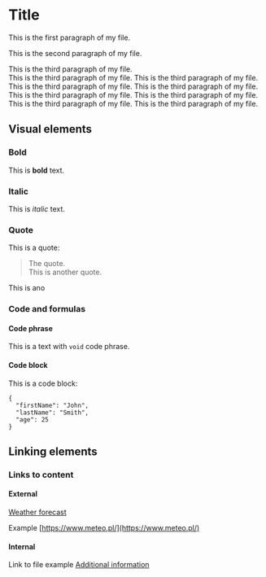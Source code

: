 # Title

This is the first paragraph of my file. 

This is the second paragraph of my file. 

This is the third paragraph of my file.  
This is the third paragraph of my file. This is the third paragraph of my file. This is the third paragraph of my file. This is the third paragraph of my file. This is the third paragraph of my file. This is the third paragraph of my file. 
This is the third paragraph of my file. 
This is the third paragraph of my file. 


## Visual elements 

### Bold 

This is **bold** text. 

### Italic

This is *italic* text. 

### Quote

This is a quote:
> The quote.  
> This is another quote. 

This is ano

### Code and formulas 

#### Code phrase

This is a text with `void` code phrase.

#### Code block

This is a code block: 

```
{
  "firstName": "John",
  "lastName": "Smith",
  "age": 25
}
```


## Linking elements

### Links to content

#### External

[Weather forecast](https://www.meteo.pl/)

Example [https://www.meteo.pl/](https://www.meteo.pl/)

#### Internal 

Link to file example [Additional information](reference.md)




